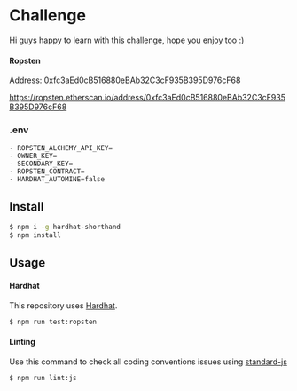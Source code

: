 # Challenge
Hi guys happy to learn with this challenge, hope you enjoy too :)

#### Ropsten
Address: 0xfc3aEd0cB516880eBAb32C3cF935B395D976cF68

https://ropsten.etherscan.io/address/0xfc3aEd0cB516880eBAb32C3cF935B395D976cF68

### .env
```
- ROPSTEN_ALCHEMY_API_KEY=
- OWNER_KEY=
- SECONDARY_KEY=
- ROPSTEN_CONTRACT=
- HARDHAT_AUTOMINE=false
```

## Install


```bash
$ npm i -g hardhat-shorthand
$ npm install
```

## Usage

#### Hardhat

This repository uses [Hardhat](https://hardhat.org/guides/shorthand.html).

```bash
$ npm run test:ropsten
```

#### Linting

Use this command to check all coding conventions issues using [standard-js](https://standardjs.com/) 

```bash
$ npm run lint:js
```



